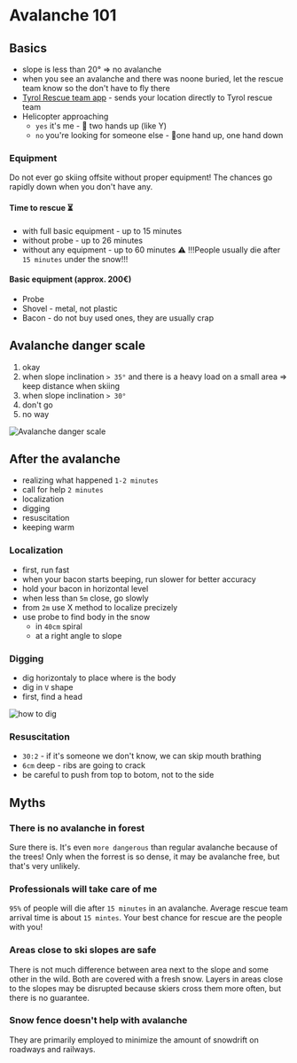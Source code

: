 # Avalanche 101

## Basics

- slope is less than 20° => no avalanche
- when you see an avalanche and there was noone buried, let the rescue team know so the don't have to fly there
- [Tyrol Rescue team app](https://www.leitstelle-tirol.at/leistungen/zusatzleistungen/) - sends your location directly to Tyrol rescue team
- Helicopter approaching
  - `yes` it's me - 🙌 two hands up (like Y)
  - `no` you're looking for someone else - 🕺one hand up, one hand down


### Equipment

Do not ever go skiing offsite without proper equipment! The chances go rapidly down when you don't have any.

#### Time to rescue ⏳

- with full basic equipment - up to 15 minutes
- without probe - up to 26 minutes
- without any equipment - up to 60 minutes ⚠️ !!!People usually die after `15 minutes` under the snow!!!

#### Basic equipment (approx. 200€)

- Probe
- Shovel - metal, not plastic
- Bacon - do not buy used ones, they are usually crap

## Avalanche danger scale

1. okay
2. when slope inclination `> 35°` and there is a heavy load on a small area => keep distance when skiing
3. when slope inclination `> 30°`
4. don't go
5. no way

![Avalanche danger scale](https://cdn-snowboarding.transworld.net/blogs.dir/442/files/2010/07/danger-scale-english.jpg)

## After the avalanche

- realizing what happened `1-2 minutes`
- call for help `2 minutes`
- localization
- digging
- resuscitation
- keeping warm

### Localization

- first, run fast
- when your bacon starts beeping, run slower for better accuracy
- hold your bacon in horizontal level
- when less than `5m` close, go slowly
- from `2m` use X method to localize precizely
- use probe to find body in the snow
  - in `40cm` spiral
  - at a right angle to slope
  
### Digging

- dig horizontaly to place where is the body 
- dig in `V` shape
- first, find a head

![how to dig](https://content.artofmanliness.com/uploads/2011/12/Avalanche3.jpg)


### Resuscitation

- `30:2` - if it's someone we don't know, we can skip mouth brathing
- `6cm` deep - ribs are going to crack
- be careful to push from top to botom, not to the side

## Myths

### There is no avalanche in forest

Sure there is. It's even `more dangerous` than regular avalanche because of the trees! Only when the forrest is so dense, it may be avalanche free, but that's very unlikely. 

### Professionals will take care of me

`95%` of people will die after `15 minutes` in an avalanche. Average rescue team arrival time is about `15 mintes`. Your best chance for rescue are the people with you!

### Areas close to ski slopes are safe

There is not much difference between area next to the slope and some other in the wild. Both are covered with a fresh snow. Layers in areas close to the slopes may be disrupted because skiers cross them more often, but there is no guarantee.

### Snow fence doesn't help with avalanche

They are primarily employed to minimize the amount of snowdrift on roadways and railways.
